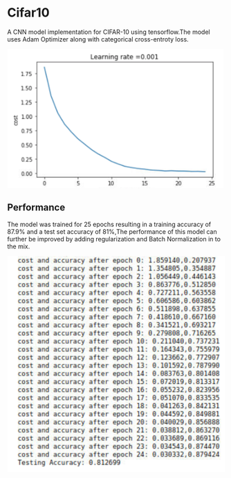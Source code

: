 # Cifar10
A CNN model implementation for CIFAR-10 using tensorflow.The model uses Adam Optimizer along with categorical cross-entroty loss.

<img src="https://raw.githubusercontent.com/thepixelatedguy/Cifar10/master/Media/graph.png" width="500">

## Performance
The model was trained for 25 epochs resulting in a training accuracy of 87.9% and a test set accuracy of 81%,The performance of this model can further be improved by adding regularization and Batch Normalization in to the mix.

<img src="https://raw.githubusercontent.com/thepixelatedguy/Cifar10/master/Media/accuracy.png" height="500">
